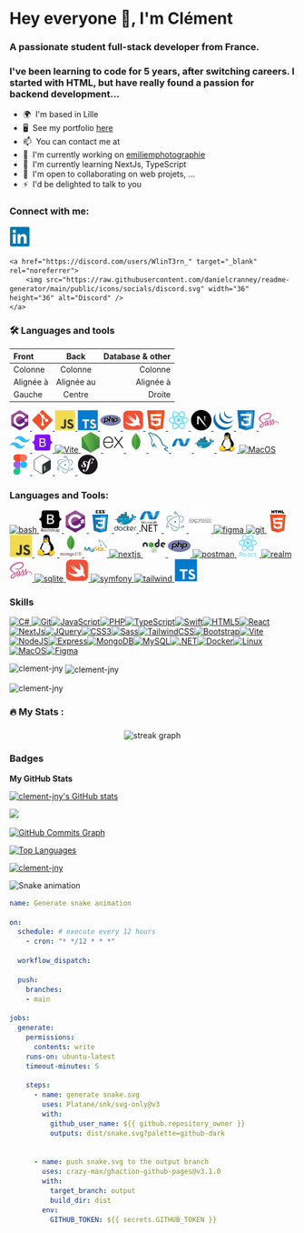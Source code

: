 # Hey everyone 👋, I'm Clément

### A passionate student full-stack developer from France.

### I've been learning to code for 5 years, after switching careers. I started with HTML, but have really found a passion for backend development...

* 🌍  I'm based in Lille
* 🖥️  See my portfolio [here](http://clement-jny.github.io/)
* 📫  You can contact me at [](mailto:)
* 🚀  I'm currently working on [emiliemphotographie](https://github.com/clement-jny/emiliemphotographie)
* 🧠  I'm currently learning NextJs, TypeScript
* 🤝  I'm open to collaborating on web projets, ...
* ⚡   I'd be delighted to talk to you

### Connect with me:

<p align="left">
	<a href="https://www.linkedin.com/in/clement-jaunay" target="_blank" rel="noreferrer">
		<img src="https://raw.githubusercontent.com/devicons/devicon/master/icons/linkedin/linkedin-original.svg" width="36" height="36" alt="LinkedIn" />
	</a>

	<a href="https://discord.com/users/WlinT3rn_" target="_blank" rel="noreferrer">
		<img src="https://raw.githubusercontent.com/danielcranney/readme-generator/main/public/icons/socials/discord.svg" width="36" height="36" alt="Discord" />
	</a>
</p>

### 🛠 Languages and tools

|     Front     |      Back       | Database & other |
| :------------ | :-------------: | ---------------: |
| Colonne       |     Colonne     |          Colonne |
| Alignée à     |   Alignée au    |        Alignée à |
| Gauche        |     Centre      |           Droite |

<p align="left">
<a href="https://docs.microsoft.com/en-us/dotnet/csharp/" target="_blank" rel="noreferrer">
<img src="https://raw.githubusercontent.com/devicons/devicon/master/icons/csharp/csharp-original.svg" width="36"
height="36" alt="C#" />
</a>

<a href="https://git-scm.com/" target="_blank" rel="noreferrer">
<img src="https://raw.githubusercontent.com/devicons/devicon/master/icons/git/git-original.svg" width="36"
height="36" alt="Git" />
</a>

<a href="https://developer.mozilla.org/en-US/docs/Web/JavaScript" target="_blank" rel="noreferrer">
<img src="https://raw.githubusercontent.com/devicons/devicon/master/icons/javascript/javascript-original.svg"
width="36" height="36" alt="JavaScript" />
</a>

<a href="https://www.typescriptlang.org/" target="_blank" rel="noreferrer">
<img src="https://raw.githubusercontent.com/devicons/devicon/master/icons/typescript/typescript-original.svg"
width="36" height="36" alt="TypeScript" />
</a>

<a href="https://www.php.net/" target="_blank" rel="noreferrer">
<img src="https://raw.githubusercontent.com/devicons/devicon/master/icons/php/php-original.svg" width="36"
height="36" alt="PHP" />
</a>

<a href="https://developer.apple.com/swift/" target="_blank" rel="noreferrer">
<img src="https://raw.githubusercontent.com/devicons/devicon/master/icons/swift/swift-original.svg" width="36"
height="36" alt="Swift" />
</a>

<a href="https://developer.mozilla.org/en-US/docs/Glossary/HTML5" target="_blank" rel="noreferrer">
<img src="https://raw.githubusercontent.com/devicons/devicon/master/icons/html5/html5-original.svg" width="36"
height="36" alt="HTML5" />
</a>

<a href="https://reactjs.org/" target="_blank" rel="noreferrer">
<img src="https://raw.githubusercontent.com/devicons/devicon/master/icons/react/react-original.svg" width="36"
height="36" alt="React" />
</a>

<a href="https://nextjs.org/docs" target="_blank" rel="noreferrer">
<img src="https://raw.githubusercontent.com/devicons/devicon/master/icons/nextjs/nextjs-original.svg" width="36"
height="36" alt="NextJs" />
</a>

<a href="https://jquery.com/" target="_blank" rel="noreferrer">
<img src="https://raw.githubusercontent.com/devicons/devicon/master/icons/jquery/jquery-original.svg" width="36"
height="36" alt="JQuery" />
</a>

<a href="hhttps://developer.mozilla.org/en-US/docs/Glossary/CSS" target="_blank" rel="noreferrer">
<img src="https://raw.githubusercontent.com/devicons/devicon/master/icons/css3/css3-original.svg" width="36"
height="36" alt="CSS3" />
</a>

<a href="https://sass-lang.com/" target="_blank" rel="noreferrer">
<img src="https://raw.githubusercontent.com/devicons/devicon/master/icons/sass/sass-original.svg" width="36"
height="36" alt="Sass" />
</a>

<a href="https://tailwindcss.com/" target="_blank" rel="noreferrer">
<img src="https://raw.githubusercontent.com/devicons/devicon/master/icons/tailwindcss/tailwindcss-plain.svg"
width="36" height="36" alt="TailwindCSS" />
</a>

<a href="https://getbootstrap.com/" target="_blank" rel="noreferrer">
<img src="https://raw.githubusercontent.com/devicons/devicon/master/icons/bootstrap/bootstrap-original.svg"
width="36" height="36" alt="Bootstrap" />
</a>

<a href="https://vitejs.dev/" target="_blank" rel="noreferrer">
<img src="https://raw.githubusercontent.com/danielcranney/readme-generator/main/public/icons/skills/vite-colored.svg"
width="36" height="36" alt="Vite" />
</a>

<a href="https://nodejs.org/en/" target="_blank" rel="noreferrer">
<img src="https://raw.githubusercontent.com/devicons/devicon/master/icons/nodejs/nodejs-original.svg" width="36"
height="36" alt="NodeJS" />
</a>

<a href="https://expressjs.com/" target="_blank" rel="noreferrer">
<img src="https://raw.githubusercontent.com/devicons/devicon/master/icons/express/express-original.svg"
width="36" height="36" alt="Express" />
</a>

<a href="https://www.mongodb.com/" target="_blank" rel="noreferrer">
<img src="https://raw.githubusercontent.com/devicons/devicon/master/icons/mongodb/mongodb-original.svg"
width="36" height="36" alt="MongoDB" />
</a>

<a href="https://www.mysql.com/" target="_blank" rel="noreferrer">
<img src="https://raw.githubusercontent.com/devicons/devicon/master/icons/mysql/mysql-original.svg" width="36"
height="36" alt="MySQL" />
</a>

<a href="https://dotnet.microsoft.com/en-us/" target="_blank" rel="noreferrer">
<img src="https://raw.githubusercontent.com/devicons/devicon/master/icons/dot-net/dot-net-original.svg"
width="36" height="36" alt=".NET" />
</a>

<a href="https://www.docker.com/" target="_blank" rel="noreferrer">
<img src="https://raw.githubusercontent.com/devicons/devicon/master/icons/docker/docker-original.svg" width="36"
height="36" alt="Docker" />
</a>

<a href="https://www.linux.org" target="_blank" rel="noreferrer">
<img src="https://raw.githubusercontent.com/devicons/devicon/master/icons/linux/linux-original.svg" width="36"
height="36" alt="Linux" />
</a>

<a href="https://apple.com" target="_blank" rel="noreferrer">
<img src="https://raw.githubusercontent.com/danielcranney/readme-generator/main/public/icons/skills/macos-colored.svg"
width="36" height="36" alt="MacOS" />
</a>

<a href="https://www.figma.com/" target="_blank" rel="noreferrer">
<img src="https://raw.githubusercontent.com/devicons/devicon/master/icons/figma/figma-original.svg" width="36"
height="36" alt="Figma" />
</a>

<a href="https://www.gnu.org/software/bash/" target="_blank" rel="noreferrer">
<img src="https://raw.githubusercontent.com/devicons/devicon/master/icons/bash/bash-original.svg" width="36"
height="36" alt="Bash" />
</a>

<a href="https://www.electronjs.org" target="_blank" rel="noreferrer">
<img src="https://raw.githubusercontent.com/devicons/devicon/master/icons/electron/electron-original.svg"
width="36" height="36" alt="Bash" />
</a>

<a href="https://symfony.com" target="_blank" rel="noreferrer">
<img src="https://raw.githubusercontent.com/devicons/devicon/master/icons/symfony/symfony-original.svg"
width="36" height="36" alt="Symfony" />
</a>
</p>

<h3 align="left">Languages and Tools:</h3>
<p align="left"> <a href="https://www.gnu.org/software/bash/" target="_blank" rel="noreferrer"> <img src="https://www.vectorlogo.zone/logos/gnu_bash/gnu_bash-icon.svg" alt="bash" width="40" height="40"/> </a> <a href="https://getbootstrap.com" target="_blank" rel="noreferrer"> <img src="https://raw.githubusercontent.com/devicons/devicon/master/icons/bootstrap/bootstrap-plain-wordmark.svg" alt="bootstrap" width="40" height="40"/> </a> <a href="https://www.w3schools.com/cs/" target="_blank" rel="noreferrer"> <img src="https://raw.githubusercontent.com/devicons/devicon/master/icons/csharp/csharp-original.svg" alt="csharp" width="40" height="40"/> </a> <a href="https://www.w3schools.com/css/" target="_blank" rel="noreferrer"> <img src="https://raw.githubusercontent.com/devicons/devicon/master/icons/css3/css3-original-wordmark.svg" alt="css3" width="40" height="40"/> </a> <a href="https://www.docker.com/" target="_blank" rel="noreferrer"> <img src="https://raw.githubusercontent.com/devicons/devicon/master/icons/docker/docker-original-wordmark.svg" alt="docker" width="40" height="40"/> </a> <a href="https://dotnet.microsoft.com/" target="_blank" rel="noreferrer"> <img src="https://raw.githubusercontent.com/devicons/devicon/master/icons/dot-net/dot-net-original-wordmark.svg" alt="dotnet" width="40" height="40"/> </a> <a href="https://www.electronjs.org" target="_blank" rel="noreferrer"> <img src="https://raw.githubusercontent.com/devicons/devicon/master/icons/electron/electron-original.svg" alt="electron" width="40" height="40"/> </a> <a href="https://expressjs.com" target="_blank" rel="noreferrer"> <img src="https://raw.githubusercontent.com/devicons/devicon/master/icons/express/express-original-wordmark.svg" alt="express" width="40" height="40"/> </a> <a href="https://www.figma.com/" target="_blank" rel="noreferrer"> <img src="https://www.vectorlogo.zone/logos/figma/figma-icon.svg" alt="figma" width="40" height="40"/> </a> <a href="https://git-scm.com/" target="_blank" rel="noreferrer"> <img src="https://www.vectorlogo.zone/logos/git-scm/git-scm-icon.svg" alt="git" width="40" height="40"/> </a> <a href="https://www.w3.org/html/" target="_blank" rel="noreferrer"> <img src="https://raw.githubusercontent.com/devicons/devicon/master/icons/html5/html5-original-wordmark.svg" alt="html5" width="40" height="40"/> </a> <a href="https://developer.mozilla.org/en-US/docs/Web/JavaScript" target="_blank" rel="noreferrer"> <img src="https://raw.githubusercontent.com/devicons/devicon/master/icons/javascript/javascript-original.svg" alt="javascript" width="40" height="40"/> </a> <a href="https://www.linux.org/" target="_blank" rel="noreferrer"> <img src="https://raw.githubusercontent.com/devicons/devicon/master/icons/linux/linux-original.svg" alt="linux" width="40" height="40"/> </a> <a href="https://www.mongodb.com/" target="_blank" rel="noreferrer"> <img src="https://raw.githubusercontent.com/devicons/devicon/master/icons/mongodb/mongodb-original-wordmark.svg" alt="mongodb" width="40" height="40"/> </a> <a href="https://www.mysql.com/" target="_blank" rel="noreferrer"> <img src="https://raw.githubusercontent.com/devicons/devicon/master/icons/mysql/mysql-original-wordmark.svg" alt="mysql" width="40" height="40"/> </a> <a href="https://nextjs.org/" target="_blank" rel="noreferrer"> <img src="https://cdn.worldvectorlogo.com/logos/nextjs-2.svg" alt="nextjs" width="40" height="40"/> </a> <a href="https://nodejs.org" target="_blank" rel="noreferrer"> <img src="https://raw.githubusercontent.com/devicons/devicon/master/icons/nodejs/nodejs-original-wordmark.svg" alt="nodejs" width="40" height="40"/> </a> <a href="https://www.php.net" target="_blank" rel="noreferrer"> <img src="https://raw.githubusercontent.com/devicons/devicon/master/icons/php/php-original.svg" alt="php" width="40" height="40"/> </a> <a href="https://postman.com" target="_blank" rel="noreferrer"> <img src="https://www.vectorlogo.zone/logos/getpostman/getpostman-icon.svg" alt="postman" width="40" height="40"/> </a> <a href="https://reactjs.org/" target="_blank" rel="noreferrer"> <img src="https://raw.githubusercontent.com/devicons/devicon/master/icons/react/react-original-wordmark.svg" alt="react" width="40" height="40"/> </a> <a href="https://realm.io/" target="_blank" rel="noreferrer"> <img src="https://raw.githubusercontent.com/bestofjs/bestofjs-webui/8665e8c267a0215f3159df28b33c365198101df5/public/logos/realm.svg" alt="realm" width="40" height="40"/> </a> <a href="https://sass-lang.com" target="_blank" rel="noreferrer"> <img src="https://raw.githubusercontent.com/devicons/devicon/master/icons/sass/sass-original.svg" alt="sass" width="40" height="40"/> </a> <a href="https://www.sqlite.org/" target="_blank" rel="noreferrer"> <img src="https://www.vectorlogo.zone/logos/sqlite/sqlite-icon.svg" alt="sqlite" width="40" height="40"/> </a> <a href="https://developer.apple.com/swift/" target="_blank" rel="noreferrer"> <img src="https://raw.githubusercontent.com/devicons/devicon/master/icons/swift/swift-original.svg" alt="swift" width="40" height="40"/> </a> <a href="https://symfony.com" target="_blank" rel="noreferrer"> <img src="https://symfony.com/logos/symfony_black_03.svg" alt="symfony" width="40" height="40"/> </a> <a href="https://tailwindcss.com/" target="_blank" rel="noreferrer"> <img src="https://www.vectorlogo.zone/logos/tailwindcss/tailwindcss-icon.svg" alt="tailwind" width="40" height="40"/> </a> <a href="https://www.typescriptlang.org/" target="_blank" rel="noreferrer"> <img src="https://raw.githubusercontent.com/devicons/devicon/master/icons/typescript/typescript-original.svg" alt="typescript" width="40" height="40"/> </a> </p>

### Skills

<p align="left">
<a href="https://docs.microsoft.com/en-us/dotnet/csharp/" target="_blank" rel="noreferrer"><img src="https://raw.githubusercontent.com/danielcranney/readme-generator/main/public/icons/skills/csharp-colored.svg" width="36" height="36" alt="C#" /> </a><a href="https://git-scm.com/" target="_blank" rel="noreferrer"><img src="https://raw.githubusercontent.com/danielcranney/readme-generator/main/public/icons/skills/git-colored.svg" width="36" height="36" alt="Git" /></a><a href="https://developer.mozilla.org/en-US/docs/Web/JavaScript" target="_blank" rel="noreferrer"><img src="https://raw.githubusercontent.com/danielcranney/readme-generator/main/public/icons/skills/javascript-colored.svg" width="36" height="36" alt="JavaScript" /></a><a href="https://www.php.net/" target="_blank" rel="noreferrer"><img src="https://raw.githubusercontent.com/danielcranney/readme-generator/main/public/icons/skills/php-colored.svg" width="36" height="36" alt="PHP" /></a><a href="https://www.typescriptlang.org/" target="_blank" rel="noreferrer"><img src="https://raw.githubusercontent.com/danielcranney/readme-generator/main/public/icons/skills/typescript-colored.svg" width="36" height="36" alt="TypeScript" /></a><a href="https://developer.apple.com/swift/" target="_blank" rel="noreferrer"><img src="https://raw.githubusercontent.com/danielcranney/readme-generator/main/public/icons/skills/swift-colored.svg" width="36" height="36" alt="Swift" /></a><a href="https://developer.mozilla.org/en-US/docs/Glossary/HTML5" target="_blank" rel="noreferrer"><img src="https://raw.githubusercontent.com/danielcranney/readme-generator/main/public/icons/skills/html5-colored.svg" width="36" height="36" alt="HTML5" /></a><a href="https://reactjs.org/" target="_blank" rel="noreferrer"><img src="https://raw.githubusercontent.com/danielcranney/readme-generator/main/public/icons/skills/react-colored.svg" width="36" height="36" alt="React" /></a><a href="https://nextjs.org/docs" target="_blank" rel="noreferrer"><img src="https://raw.githubusercontent.com/danielcranney/readme-generator/main/public/icons/skills/nextjs-colored.svg" width="36" height="36" alt="NextJs" /></a><a href="https://jquery.com/" target="_blank" rel="noreferrer"><img src="https://raw.githubusercontent.com/danielcranney/readme-generator/main/public/icons/skills/jquery-colored.svg" width="36" height="36" alt="JQuery" /></a><a href="https://www.w3.org/TR/CSS/#css" target="_blank" rel="noreferrer"><img src="https://raw.githubusercontent.com/danielcranney/readme-generator/main/public/icons/skills/css3-colored.svg" width="36" height="36" alt="CSS3" /></a><a href="https://sass-lang.com/" target="_blank" rel="noreferrer"><img src="https://raw.githubusercontent.com/danielcranney/readme-generator/main/public/icons/skills/sass-colored.svg" width="36" height="36" alt="Sass" /></a><a href="https://tailwindcss.com/" target="_blank" rel="noreferrer"><img src="https://raw.githubusercontent.com/danielcranney/readme-generator/main/public/icons/skills/tailwindcss-colored.svg" width="36" height="36" alt="TailwindCSS" /></a><a href="https://getbootstrap.com/" target="_blank" rel="noreferrer"><img src="https://raw.githubusercontent.com/danielcranney/readme-generator/main/public/icons/skills/bootstrap-colored.svg" width="36" height="36" alt="Bootstrap" /></a><a href="https://vitejs.dev/" target="_blank" rel="noreferrer"><img src="https://raw.githubusercontent.com/danielcranney/readme-generator/main/public/icons/skills/vite-colored.svg" width="36" height="36" alt="Vite" /></a><a href="https://nodejs.org/en/" target="_blank" rel="noreferrer"><img src="https://raw.githubusercontent.com/danielcranney/readme-generator/main/public/icons/skills/nodejs-colored.svg" width="36" height="36" alt="NodeJS" /></a><a href="https://expressjs.com/" target="_blank" rel="noreferrer"><img src="https://raw.githubusercontent.com/danielcranney/readme-generator/main/public/icons/skills/express-colored.svg" width="36" height="36" alt="Express" /></a><a href="https://www.mongodb.com/" target="_blank" rel="noreferrer"><img src="https://raw.githubusercontent.com/danielcranney/readme-generator/main/public/icons/skills/mongodb-colored.svg" width="36" height="36" alt="MongoDB" /></a><a href="https://www.mysql.com/" target="_blank" rel="noreferrer"><img src="https://raw.githubusercontent.com/danielcranney/readme-generator/main/public/icons/skills/mysql-colored.svg" width="36" height="36" alt="MySQL" /></a><a href="https://dotnet.microsoft.com/en-us/" target="_blank" rel="noreferrer"><img src="https://raw.githubusercontent.com/danielcranney/readme-generator/main/public/icons/skills/dot-net-colored.svg" width="36" height="36" alt=".NET" /></a><a href="https://www.docker.com/" target="_blank" rel="noreferrer"><img src="https://raw.githubusercontent.com/danielcranney/readme-generator/main/public/icons/skills/docker-colored.svg" width="36" height="36" alt="Docker" /></a><a href="https://www.linux.org" target="_blank" rel="noreferrer"><img src="https://raw.githubusercontent.com/danielcranney/readme-generator/main/public/icons/skills/linux-colored.svg" width="36" height="36" alt="Linux" /></a><a href="https://apple.com" target="_blank" rel="noreferrer"><img src="https://raw.githubusercontent.com/danielcranney/readme-generator/main/public/icons/skills/macos-colored.svg" width="36" height="36" alt="MacOS" /></a><a href="https://www.figma.com/" target="_blank" rel="noreferrer"><img src="https://raw.githubusercontent.com/danielcranney/readme-generator/main/public/icons/skills/figma-colored.svg" width="36" height="36" alt="Figma" /></a>
</p>









<p><img align="left" src="https://github-readme-stats.vercel.app/api/top-langs?username=clement-jny&show_icons=true&locale=en&layout=compact" alt="clement-jny" /></p>

<p>&nbsp;<img align="center" src="https://github-readme-stats.vercel.app/api?username=clement-jny&show_icons=true&locale=en" alt="clement-jny" /></p>

<p><img align="center" src="https://github-readme-streak-stats.herokuapp.com/?user=clement-jny&" alt="clement-jny" /></p>








###

<h3 align="left">🔥 My Stats :</h3>

###

<div align="center">
	<img src="https://streak-stats.demolab.com?user=maurodesouza&locale=en&mode=daily&theme=dark&hide_border=false&border_radius=5&order=3" height="220" alt="streak graph"  />
</div>






### Badges

<b>My GitHub Stats</b>

<a href="http://www.github.com/clement-jny"><img src="https://github-readme-stats.vercel.app/api?username=clement-jny&show_icons=true&hide=&count_private=true&title_color=0891b2&text_color=ffffff&icon_color=0891b2&bg_color=1c1917&hide_border=true&show_icons=true" alt="clement-jny's GitHub stats" /></a>

<a href="http://www.github.com/clement-jny"><img src="https://github-readme-streak-stats.herokuapp.com/?user=clement-jny&stroke=ffffff&background=1c1917&ring=0891b2&fire=0891b2&currStreakNum=ffffff&currStreakLabel=0891b2&sideNums=ffffff&sideLabels=ffffff&dates=ffffff&hide_border=true" /></a>

<a href="http://www.github.com/clement-jny"><img src="https://github-readme-activity-graph.cyclic.app/graph?username=clement-jny&bg_color=1c1917&color=ffffff&line=0891b2&point=ffffff&area_color=1c1917&area=true&hide_border=true&custom_title=GitHub%20Commits%20Graph" alt="GitHub Commits Graph" /></a>

<a href="https://github.com/clement-jny" align="left"><img src="https://github-readme-stats.vercel.app/api/top-langs/?username=clement-jny&langs_count=10&title_color=0891b2&text_color=ffffff&icon_color=0891b2&bg_color=1c1917&hide_border=true&locale=en&custom_title=Top%20%Languages" alt="Top Languages" /></a>



<p align="left"> <a href="https://github.com/ryo-ma/github-profile-trophy"><img src="https://github-profile-trophy.vercel.app/?username=clement-jny" alt="clement-jny" /></a> </p>


<img src="https://raw.githubusercontent.com/clement-jny/clement-jny/output/snake.svg" alt="Snake animation" />

``` yml
name: Generate snake animation

on:
  schedule: # execute every 12 hours
    - cron: "* */12 * * *"

  workflow_dispatch:

  push:
    branches:
    - main

jobs:
  generate:
    permissions:
      contents: write
    runs-on: ubuntu-latest
    timeout-minutes: 5

    steps:
      - name: generate snake.svg
        uses: Platane/snk/svg-only@v3
        with:
          github_user_name: ${{ github.repository_owner }}
          outputs: dist/snake.svg?palette=github-dark


      - name: push snake.svg to the output branch
        uses: crazy-max/ghaction-github-pages@v3.1.0
        with:
          target_branch: output
          build_dir: dist
        env:
          GITHUB_TOKEN: ${{ secrets.GITHUB_TOKEN }}
```
